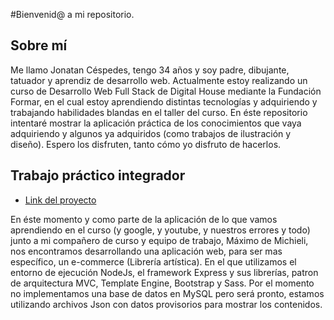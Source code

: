 #Bienvenid@ a mi repositorio.

## Sobre mí

 Me llamo Jonatan Céspedes, tengo 34 años y soy padre, dibujante, tatuador y aprendiz de desarrollo web. Actualmente estoy realizando un curso de Desarrollo Web Full Stack de Digital House mediante la Fundación Formar, en el cual estoy aprendiendo distintas tecnologías y adquiriendo y trabajando habilidades blandas en el taller del curso. En éste repositorio intentaré mostrar la aplicación práctica de los conocimientos que vaya adquiriendo y algunos ya adquiridos (como trabajos de ilustración y diseño). Espero los disfruten, tanto cómo yo disfruto de hacerlos.

## Trabajo práctico integrador

- [Link del proyecto](https://github.com/MaxiDeMichieli/grupo_1_artisticaDali)

En éste momento y como parte de la aplicación de lo que vamos aprendiendo en el curso (y google, y youtube, y nuestros errores y todo) junto a mi compañero de curso y equipo de trabajo, Máximo de Michieli, nos encontramos desarrollando una aplicación web, para ser mas específico, un e-commerce (Librería artística). En el que utilizamos el entorno de ejecución NodeJs, el framework Express y sus librerías, patron de arquitectura MVC, Template Engine, Bootstrap y Sass. Por el momento no implementamos una base de datos en MySQL pero será pronto, estamos utilizando archivos Json con datos provisorios para mostrar los contenidos. 